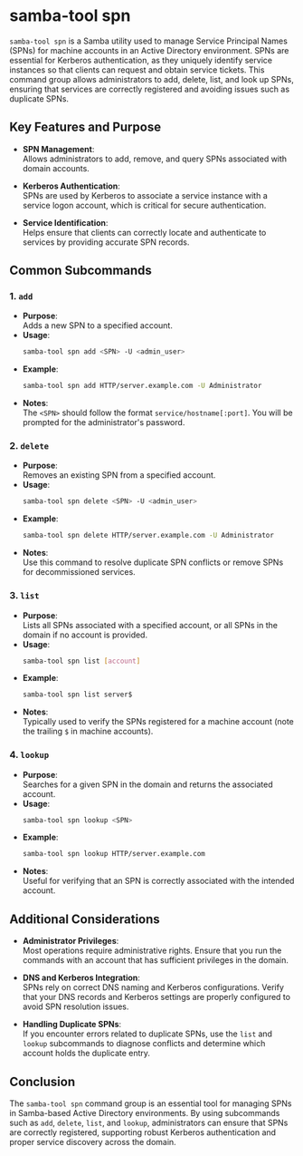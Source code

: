 # samba-tool spn

`samba-tool spn` is a Samba utility used to manage Service Principal Names (SPNs) for machine accounts in an Active Directory environment. SPNs are essential for Kerberos authentication, as they uniquely identify service instances so that clients can request and obtain service tickets. This command group allows administrators to add, delete, list, and look up SPNs, ensuring that services are correctly registered and avoiding issues such as duplicate SPNs.

## Key Features and Purpose

- **SPN Management**:  
  Allows administrators to add, remove, and query SPNs associated with domain accounts.
  
- **Kerberos Authentication**:  
  SPNs are used by Kerberos to associate a service instance with a service logon account, which is critical for secure authentication.

- **Service Identification**:  
  Helps ensure that clients can correctly locate and authenticate to services by providing accurate SPN records.

## Common Subcommands

### 1. `add`
- **Purpose**:  
  Adds a new SPN to a specified account.
- **Usage**:
  ```bash
  samba-tool spn add <SPN> -U <admin_user>
  ```
- **Example**:
  ```bash
  samba-tool spn add HTTP/server.example.com -U Administrator
  ```
- **Notes**:  
  The `<SPN>` should follow the format `service/hostname[:port]`. You will be prompted for the administrator's password.

### 2. `delete`
- **Purpose**:  
  Removes an existing SPN from a specified account.
- **Usage**:
  ```bash
  samba-tool spn delete <SPN> -U <admin_user>
  ```
- **Example**:
  ```bash
  samba-tool spn delete HTTP/server.example.com -U Administrator
  ```
- **Notes**:  
  Use this command to resolve duplicate SPN conflicts or remove SPNs for decommissioned services.

### 3. `list`
- **Purpose**:  
  Lists all SPNs associated with a specified account, or all SPNs in the domain if no account is provided.
- **Usage**:
  ```bash
  samba-tool spn list [account]
  ```
- **Example**:
  ```bash
  samba-tool spn list server$
  ```
- **Notes**:  
  Typically used to verify the SPNs registered for a machine account (note the trailing `$` in machine accounts).

### 4. `lookup`
- **Purpose**:  
  Searches for a given SPN in the domain and returns the associated account.
- **Usage**:
  ```bash
  samba-tool spn lookup <SPN>
  ```
- **Example**:
  ```bash
  samba-tool spn lookup HTTP/server.example.com
  ```
- **Notes**:  
  Useful for verifying that an SPN is correctly associated with the intended account.

## Additional Considerations

- **Administrator Privileges**:  
  Most operations require administrative rights. Ensure that you run the commands with an account that has sufficient privileges in the domain.

- **DNS and Kerberos Integration**:  
  SPNs rely on correct DNS naming and Kerberos configurations. Verify that your DNS records and Kerberos settings are properly configured to avoid SPN resolution issues.

- **Handling Duplicate SPNs**:  
  If you encounter errors related to duplicate SPNs, use the `list` and `lookup` subcommands to diagnose conflicts and determine which account holds the duplicate entry.

## Conclusion

The `samba-tool spn` command group is an essential tool for managing SPNs in Samba-based Active Directory environments. By using subcommands such as `add`, `delete`, `list`, and `lookup`, administrators can ensure that SPNs are correctly registered, supporting robust Kerberos authentication and proper service discovery across the domain.
